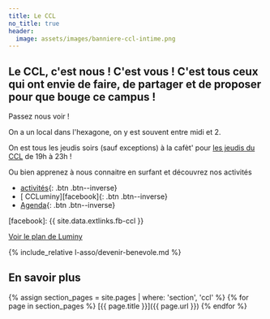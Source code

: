 ```yaml
---
title: Le CCL
no_title: true
header:
  image: assets/images/banniere-ccl-intime.png
---
```


## Le CCL, c'est nous ! C'est vous ! C'est tous ceux qui ont envie de faire, de partager et de proposer pour que bouge ce campus !

Passez nous voir !

On a un local dans l'hexagone, on y est souvent entre midi et 2.

On est tous les jeudis soirs (sauf exceptions) à la cafèt' pour [les
jeudis du CCL](/activites/jeudis/) de 19h à 23h !

Ou bien apprenez à nous connaitre en surfant et découvrez nos activités
- [activités](/activites/){: .btn .btn--inverse}
- [<i class='fab fa-fw fa-facebook-square'></i> CCLuminy][facebook]{: .btn .btn--inverse}
- [<i class='fas fa-fw fa-calendar-alt'></i> Agenda][agenda]{: .btn .btn--inverse}

[agenda]: /agenda/
[facebook]: {{ site.data.extlinks.fb-ccl }}

[Voir le plan de Luminy](/assets/images/plan-luminy-ccl.png)

{% include_relative l-asso/devenir-benevole.md %}

## En savoir plus
{% assign section_pages = site.pages | where: 'section', 'ccl' %}
{% for page in section_pages %}
  [{{ page.title }}]({{ page.url }})
{% endfor %}
